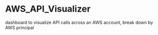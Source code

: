 # AWS_API_Visualizer
dashboard to visualize API calls across an AWS account, break down by AWS principal
